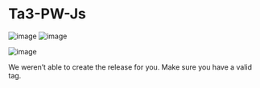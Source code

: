 # Ta3-PW-Js

![image](https://user-images.githubusercontent.com/66571686/197016292-790490a3-ddf0-4163-a46b-04bbcf3485df.png)
![image](https://user-images.githubusercontent.com/66571686/197016343-5d757d8d-e56b-4f51-adbe-3794b3079ab6.png)

![image](https://user-images.githubusercontent.com/66571686/197020416-11939b9b-6fc6-4971-9253-c1e5d639c792.png)

We weren’t able to create the release for you. Make sure you have a valid tag.  
